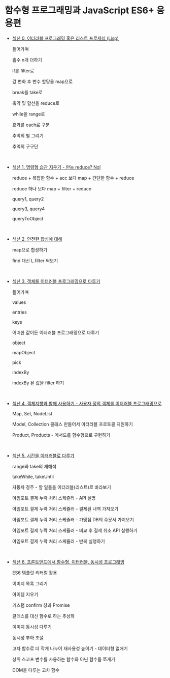 # 함수형 프로그래밍과 JavaScript ES6+ 응용편

- [섹션 0. 이터러블 프로그래밍 혹은 리스트 프로세싱 (Lisp)](0.%20이터러블%20프로그래밍%20혹은%20리스트%20프로세싱%20%28Lisp%29.md)

  들어가며

  홀수 n개 더하기

  if를 filter로

  값 변화 후 변수 할당을 map으로

  break를 take로

  축약 및 합산을 reduce로

  while을 range로

  효과를 each로 구분

  추억의 별 그리기

  추억의 구구단

<br/>

- [섹션 1. 명령형 습관 지우기 - 만능 reduce? No!](섹션%201.%20명령형%20습관%20지우기%20-%20만능%20reduce%3F%20No%21.md)

  reduce + 복잡한 함수 + acc 보다 map + 간단한 함수 + reduce

  reduce 하나 보다 map + filter + reduce

  query1, query2

  query3, query4

  queryToObject

<br/>

- [섹션 2. 안전한 합성에 대해](섹션%202.%20안전한%20합성에%20대해.md)

  map으로 합성하기

  find 대신 L.filter 써보기

<br/>

- [섹션 3. 객체를 이터러블 프로그래밍으로 다루기](섹션%203.%20객체를%20이터러블%20프로그래밍으로%20다루기.md)

  들어가며

  values

  entries

  keys

  어떠한 값이든 이터러블 프로그래밍으로 다루기

  object

  mapObject

  pick

  indexBy

  indexBy 된 값을 filter 하기

<br/>

- [섹션 4. 객체지향과 함께 사용하기 - 사용자 정의 객체를 이터러블 프로그래밍으로](섹션%204.%20객체지향과%20함께%20사용하기%20-%20사용자%20정의%20객체를%20이터러블%20프로그래밍으로.md)

  Map, Set, NodeList

  Model, Collection 클래스 만들어서 이터러블 프로토콜 지원하기

  Product, Products - 메서드를 함수형으로 구현하기

<br/>

- [섹션 5. 시간을 이터러블로 다루기](섹션%205.%20시간을%20이터러블로%20다루기.md)

  range와 take의 재해석

  takeWhile, takeUntil

  자동차 경주 - 할 일들을 이터러블(리스트)로 바라보기

  아임포트 결제 누락 처리 스케쥴러 - API 설명

  아임포트 결제 누락 처리 스케쥴러 - 결제된 내역 가져오기

  아임포트 결제 누락 처리 스케쥴러 - 가맹점 DB의 주문서 가져오기

  아임포트 결제 누락 처리 스케쥴러 - 비교 후 결제 취소 API 실행하기

  아임포트 결제 누락 처리 스케쥴러 - 반복 실행하기

<br/>

- [섹션 6. 프론트엔드에서 함수형, 이터러블, 동시성 프로그래밍](섹션%206.%20프론트엔드에서%20함수형%2C%20이터러블%2C%20동시성%20프로그래밍.md)

  ES6 템플릿 리터럴 활용

  이미지 목록 그리기

  아이템 지우기

  커스텀 confirm 창과 Promise

  클래스를 대신 함수로 하는 추상화

  이미지 동시성 다루기

  동시성 부하 조절

  고차 함수로 더 작게 나누어 재사용성 높이기 - 데이터형 없애기

  상위 스코프 변수를 사용하는 함수와 아닌 함수들 쪼개기

  DOM을 다루는 고차 함수

<br/>
